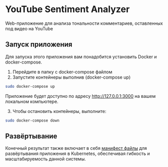 # YouTube Sentiment Analyzer
Web-приложение для анализа тональности комментариев, оставленных под видео на YouTube
## Запуск приложения

Для запуска этого приложения вам понадобится установить Docker и docker-compose.

1. Перейдите в папку с docker-compose файлом
2. Запустите контейнеры выполнив (docker-compose up)
```bash
sudo docker-compose up
```
Приложение будет доступно по адресу http://127.0.0.1:3000 на вашем локальном компьютере.

3. Чтобы остановить контейнеры, выполните:
```bash
sudo docker-compose down
```
## Развёртывание
Конечный результат также включает в себя [манифест файлы](.kube) для развёртывания приложения в Kubernetes, обеспечивая гибкость и масштабируемость данной системы.